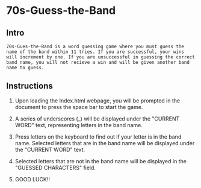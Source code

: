# 70s-Guess-the-Band


## Intro

    70s-Gues-the-Band is a word guessing game where you must guess the name of the band within 11 tries. If you are successful, your wins will increment by one. If you are unsuccessful in guessing the correct band name, you will not recieve a win and will be given another band name to guess.
    
## Instructions

1. Upon loading the Index.html webpage, you will be prompted in the document to press the space bar to start the game.

2. A series of underscores (_) will be displayed under the "CURRENT WORD" text, representing letters in the band name.

3. Press letters on the keyboard to find out if your letter is in the band name. Selected letters that are in the band name will be displayed under the "CURRENT WORD" text.

4. Selected letters that are not in the band name will be displayed in the "GUESSED CHARACTERS" field.

5. GOOD LUCK!!
